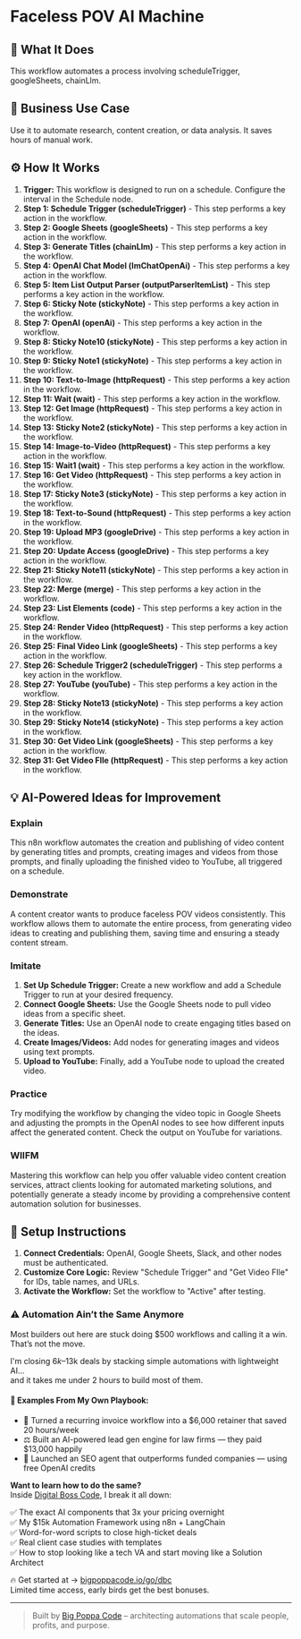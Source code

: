 # Faceless POV AI Machine

## 🚀 What It Does
This workflow automates a process involving scheduleTrigger, googleSheets, chainLlm.

## 💼 Business Use Case
Use it to automate research, content creation, or data analysis. It saves hours of manual work.

## ⚙️ How It Works
1.  **Trigger:** This workflow is designed to run on a schedule. Configure the interval in the Schedule node.
2. **Step 1: Schedule Trigger (scheduleTrigger)** - This step performs a key action in the workflow.
3. **Step 2: Google Sheets (googleSheets)** - This step performs a key action in the workflow.
4. **Step 3: Generate Titles (chainLlm)** - This step performs a key action in the workflow.
5. **Step 4: OpenAI Chat Model (lmChatOpenAi)** - This step performs a key action in the workflow.
6. **Step 5: Item List Output Parser (outputParserItemList)** - This step performs a key action in the workflow.
7. **Step 6: Sticky Note (stickyNote)** - This step performs a key action in the workflow.
8. **Step 7: OpenAI (openAi)** - This step performs a key action in the workflow.
9. **Step 8: Sticky Note10 (stickyNote)** - This step performs a key action in the workflow.
10. **Step 9: Sticky Note1 (stickyNote)** - This step performs a key action in the workflow.
11. **Step 10: Text-to-Image (httpRequest)** - This step performs a key action in the workflow.
12. **Step 11: Wait (wait)** - This step performs a key action in the workflow.
13. **Step 12: Get Image (httpRequest)** - This step performs a key action in the workflow.
14. **Step 13: Sticky Note2 (stickyNote)** - This step performs a key action in the workflow.
15. **Step 14: Image-to-Video (httpRequest)** - This step performs a key action in the workflow.
16. **Step 15: Wait1 (wait)** - This step performs a key action in the workflow.
17. **Step 16: Get Video (httpRequest)** - This step performs a key action in the workflow.
18. **Step 17: Sticky Note3 (stickyNote)** - This step performs a key action in the workflow.
19. **Step 18: Text-to-Sound (httpRequest)** - This step performs a key action in the workflow.
20. **Step 19: Upload MP3 (googleDrive)** - This step performs a key action in the workflow.
21. **Step 20: Update Access (googleDrive)** - This step performs a key action in the workflow.
22. **Step 21: Sticky Note11 (stickyNote)** - This step performs a key action in the workflow.
23. **Step 22: Merge (merge)** - This step performs a key action in the workflow.
24. **Step 23: List Elements (code)** - This step performs a key action in the workflow.
25. **Step 24: Render Video (httpRequest)** - This step performs a key action in the workflow.
26. **Step 25: Final Video Link (googleSheets)** - This step performs a key action in the workflow.
27. **Step 26: Schedule Trigger2 (scheduleTrigger)** - This step performs a key action in the workflow.
28. **Step 27: YouTube (youTube)** - This step performs a key action in the workflow.
29. **Step 28: Sticky Note13 (stickyNote)** - This step performs a key action in the workflow.
30. **Step 29: Sticky Note14 (stickyNote)** - This step performs a key action in the workflow.
31. **Step 30: Get Video Link (googleSheets)** - This step performs a key action in the workflow.
32. **Step 31: Get Video FIle (httpRequest)** - This step performs a key action in the workflow.

## 💡 AI-Powered Ideas for Improvement
### Explain
This n8n workflow automates the creation and publishing of video content by generating titles and prompts, creating images and videos from those prompts, and finally uploading the finished video to YouTube, all triggered on a schedule.

### Demonstrate
A content creator wants to produce faceless POV videos consistently. This workflow allows them to automate the entire process, from generating video ideas to creating and publishing them, saving time and ensuring a steady content stream.

### Imitate
1. **Set Up Schedule Trigger:** Create a new workflow and add a Schedule Trigger to run at your desired frequency.
2. **Connect Google Sheets:** Use the Google Sheets node to pull video ideas from a specific sheet.
3. **Generate Titles:** Use an OpenAI node to create engaging titles based on the ideas.
4. **Create Images/Videos:** Add nodes for generating images and videos using text prompts.
5. **Upload to YouTube:** Finally, add a YouTube node to upload the created video.

### Practice
Try modifying the workflow by changing the video topic in Google Sheets and adjusting the prompts in the OpenAI nodes to see how different inputs affect the generated content. Check the output on YouTube for variations.

### WIIFM
Mastering this workflow can help you offer valuable video content creation services, attract clients looking for automated marketing solutions, and potentially generate a steady income by providing a comprehensive content automation solution for businesses.

## 🔧 Setup Instructions
1. **Connect Credentials:** OpenAI, Google Sheets, Slack, and other nodes must be authenticated.
2. **Customize Core Logic:** Review "Schedule Trigger" and "Get Video FIle" for IDs, table names, and URLs.
3. **Activate the Workflow:** Set the workflow to "Active" after testing.

### ⚠️ Automation Ain’t the Same Anymore

Most builders out here are stuck doing $500 workflows and calling it a win.  
That’s not the move.  

I'm closing $6k–$13k deals by stacking simple automations with lightweight AI...  
and it takes me under 2 hours to build most of them.

#### 🧠 Examples From My Own Playbook:
- 🔁 Turned a recurring invoice workflow into a $6,000 retainer that saved 20 hours/week  
- ⚖️ Built an AI-powered lead gen engine for law firms — they paid $13,000 happily  
- 🚀 Launched an SEO agent that outperforms funded companies — using free OpenAI credits  

**Want to learn how to do the same?**  
Inside [Digital Boss Code](https://bigpoppacode.io/go/dbc), I break it all down:

✅ The exact AI components that 3x your pricing overnight  
✅ My $15k Automation Framework using n8n + LangChain  
✅ Word-for-word scripts to close high-ticket deals  
✅ Real client case studies with templates  
✅ How to stop looking like a tech VA and start moving like a Solution Architect  

🔥 Get started at → [bigpoppacode.io/go/dbc](https://bigpoppacode.io/go/dbc)  
Limited time access, early birds get the best bonuses.

---
> Built by [Big Poppa Code](https://bigpoppacode.io) – architecting automations that scale people, profits, and purpose.
